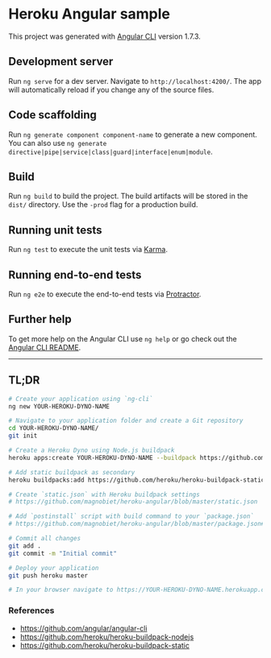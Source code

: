 # Heroku Angular sample

This project was generated with [Angular CLI](https://github.com/angular/angular-cli) version 1.7.3.

## Development server

Run `ng serve` for a dev server. Navigate to `http://localhost:4200/`. The app will automatically reload if you change any of the source files.

## Code scaffolding

Run `ng generate component component-name` to generate a new component. You can also use `ng generate directive|pipe|service|class|guard|interface|enum|module`.

## Build

Run `ng build` to build the project. The build artifacts will be stored in the `dist/` directory. Use the `-prod` flag for a production build.

## Running unit tests

Run `ng test` to execute the unit tests via [Karma](https://karma-runner.github.io).

## Running end-to-end tests

Run `ng e2e` to execute the end-to-end tests via [Protractor](http://www.protractortest.org/).

## Further help

To get more help on the Angular CLI use `ng help` or go check out the [Angular CLI README](https://github.com/angular/angular-cli/blob/master/README.md).

---

## TL;DR

```bash
# Create your application using `ng-cli`
ng new YOUR-HEROKU-DYNO-NAME

# Navigate to your application folder and create a Git repository
cd YOUR-HEROKU-DYNO-NAME/
git init

# Create a Heroku Dyno using Node.js buildpack
heroku apps:create YOUR-HEROKU-DYNO-NAME --buildpack https://github.com/heroku/heroku-buildpack-nodejs

# Add static buildpack as secondary
heroku buildpacks:add https://github.com/heroku/heroku-buildpack-static --index 2

# Create `static.json` with Heroku buildpack settings
# https://github.com/magnobiet/heroku-angular/blob/master/static.json

# Add `postinstall` script with build command to your `package.json`
# https://github.com/magnobiet/heroku-angular/blob/master/package.json#L15

# Commit all changes
git add .
git commit -m "Initial commit"

# Deploy your application
git push heroku master

# In your browser navigate to https://YOUR-HEROKU-DYNO-NAME.herokuapp.com/
```

### References

- https://github.com/angular/angular-cli
- https://github.com/heroku/heroku-buildpack-nodejs
- https://github.com/heroku/heroku-buildpack-static
